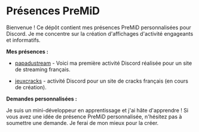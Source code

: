 # Présences PreMiD

Bienvenue ! Ce dépôt contient mes présences PreMiD personnalisées pour Discord. Je me concentre sur la création d'affichages d'activité engageants et informatifs.

**Mes présences :**

*   [papadustream](https://github.com/mini9dev/preMID-presences/tree/main/Papadustream) - Voici ma première activité Discord réalisée pour un site de streaming français.

*   [jeuxcracks](https://github.com/mini9dev/preMID-presences/tree/main/jeuxcracks) - activité Discord pour un site de cracks français (en cours de création).

**Demandes personnalisées :**

Je suis un mini-développeur en apprentissage et j'ai hâte d'apprendre ! Si vous avez une idée de présence PreMiD personnalisée, n'hésitez pas à soumettre une demande. Je ferai de mon mieux pour la créer.

